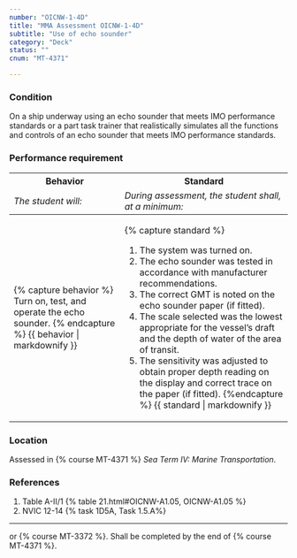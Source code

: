 ```yaml
---
number: "OICNW-1-4D"
title: "MMA Assessment OICNW-1-4D"
subtitle: "Use of echo sounder"
category: "Deck"
status: ""
cnum: "MT-4371"

---
```

### Condition

On a ship underway using an echo sounder that meets IMO performance standards or a part task trainer that realistically simulates all the functions and controls of an echo sounder that meets IMO performance standards.

### Performance requirement 

<table width='100%' class='Guidelines'>
 <thead>
 <tr>
     <th class='thirty'>Behavior</th>
     <th class='seventy'>Standard</th>
 </tr>
 <tr>
     <td><em>The student will:</em></td>
     <td><em>During assessment, the student shall, at a minimum:</em></td>
 </tr>
 </thead>
 <tbody>
 

<tr><td>

{% capture behavior %}
Turn on, test, and operate the echo sounder.
{% endcapture %}
{{ behavior | markdownify }}

</td><td>

{% capture standard %}
1. The system was turned on.
2. The echo sounder was tested in accordance with manufacturer recommendations.
3. The correct GMT is noted on the echo sounder paper (if fitted).
4. The scale selected was the lowest appropriate for the vessel’s draft and the depth of water of the area of transit.
5. The sensitivity was adjusted to obtain proper depth reading on the display and correct trace on the paper (if fitted).
{%endcapture %}
{{ standard | markdownify }}

</td></tr>



 </tbody>
 </table>

### Location

Assessed in  {% course  MT-4371 %}  *Sea Term IV: Marine Transportation*.

### References

1.  Table A-II/1 {% table 21.html#OICNW-A1.05, OICNW-A1.05 %}
1.  NVIC 12-14 {% task 1D5A, Task 1.5.A%}

***

or {% course MT-3372 %}. Shall be completed by the end of  {% course MT-4371 %}.